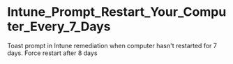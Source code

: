 # Intune_Prompt_Restart_Your_Computer_Every_7_Days
Toast prompt in Intune remediation when computer hasn't restarted for 7 days. Force restart after 8 days
